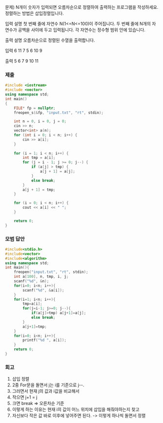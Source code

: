 문제)
N개이 숫자가 입력되면 오름차순으로 정렬하여 출력하는 프로그램을 작성하세요.
정렬하는 방법은 삽입정렬입니다.

입력 설명
첫 번째 줄에 자연수 N(1<=N<=100)이 주어집니다.
두 번째 줄에 N개의 자연수가 공백을 사이에 두고 입력됩니다. 각 자연수는 정수형 범위 안에
있습니다. 

출력 설명
오름차순으로 정렬된 수열을 출력합니다.

입력
6
11 7 5 6 10 9

출력
5 6 7 9 10 11

### 제출
``` Cpp
#include <iostream> 
#include <vector>
using namespace std;
int main()
{
    FILE* fp = nullptr;
    freopen_s(&fp, "input.txt", "rt", stdin);

    int n = 0, i = 0, j = 0;
    cin >> n;
    vector<int> a(n);
    for (int i = 0; i < n; i++) {
        cin >> a[i];
    }
    
    for (i = 1; i < n; i++) {
        int tmp = a[i];
        for (j = i - 1; j >= 0; j--) {
            if (a[j] > tmp) {
                a[j + 1] = a[j];
            }
            else break;
        }
        a[j + 1] = tmp;
    }

    for (i = 0; i < n; i++) {
        cout << a[i] << " ";
    }

    return 0;
}

```
### 모범 답안
``` Cpp
#include<stdio.h>
#include<vector>
#include<algorithm>
using namespace std;
int main(){
    freopen("input.txt", "rt", stdin);
    int a[100], n, tmp, i, j;
    scanf("%d", &n);
    for(i=0; i<n; i++){
        scanf("%d", &a[i]);
    }
    for(i=1; i<n; i++){
        tmp=a[i];
        for(j=i-1; j>=0; j--){
            if(a[j]>tmp) a[j+1]=a[j];
            else break;
        }
        a[j+1]=tmp;
    }
    for(i=0; i<n; i++){
        printf("%d ", a[i]);
    }    
    return 0;
}
```

### 회고
1. 삽입 정렬
2. 2중 For문을 돌면서 j는 i를 기준으로 j--.
3. 그러면서 현재 j의 값과 i값을 비교해서 
4. 작으면 j+1 = j
5. 크면 break => 오른차순 기준
6. 이렇게 하는 이유는 현재 i의 값이 어느 위치에 삽입을 해줘야하는지 찾고 
7. 자신보다 작은 값 바로 이후에 넣어주면 된다. -> 이렇게 하나씩 돌면서 정렬